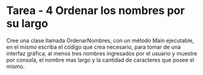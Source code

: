 # Tarea - 4 Ordenar los nombres por su largo

Cree una clase llamada OrdenarNombres, con un método Main ejecutable, en el mismo escriba
el código que crea necesario, para tomar de una interfaz gráfica, al menos tres nombres
ingresados por el usuario y muestre por consola, el nombre mas largo y la cantidad de
caracteres que posee el mismo.
